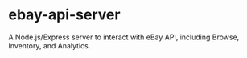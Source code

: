 # ebay-api-server
A Node.js/Express server to interact with eBay API, including Browse, Inventory, and Analytics.
